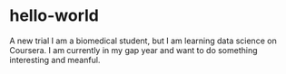 # hello-world
A new trial 
I am a biomedical student, but I am learning data science on Coursera. I am currently in my gap year and want to do something interesting and meanful.
